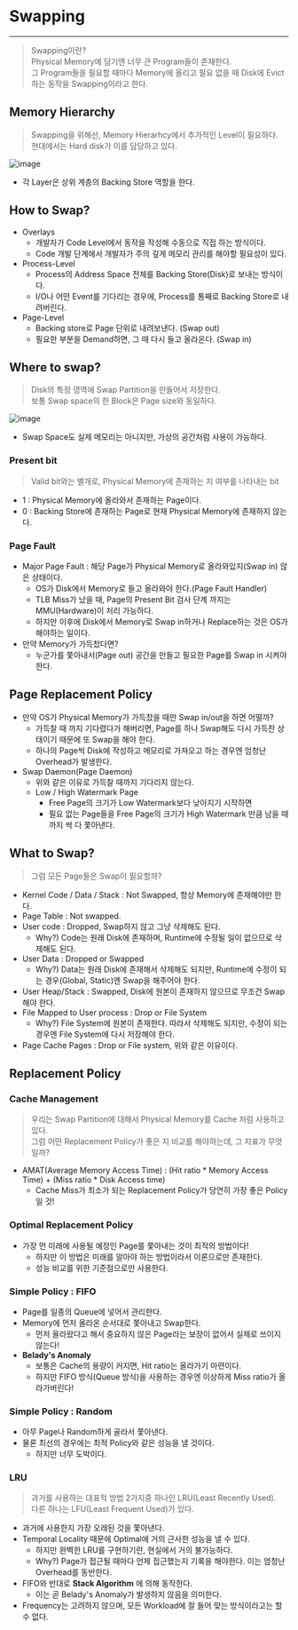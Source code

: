 # Swapping
---
> Swapping이란?  
> Physical Memory에 담기엔 너무 큰 Program들이 존재한다.  
> 그 Program들을 필요할 때마다 Memory에 올리고 필요 없을 때 Disk에 Evict하는 동작을 Swapping이라고 한다.  

## Memory Hierarchy
> Swapping을 위해선, Memory Hierarhcy에서 추가적인 Level이 필요하다.  
> 현대에서는 Hard disk가 이를 담당하고 있다.  

![image](https://user-images.githubusercontent.com/71700079/165473718-a2dea965-7096-4ed8-8ddf-876ccfa61a33.png)  
- 각 Layer은 상위 계층의 Backing Store 역할을 한다.  

## How to Swap?
- Overlays
  - 개발자가 Code Level에서 동작을 작성해 수동으로 직접 하는 방식이다.
  - Code 개발 단계에서 개발자가 주의 깊게 메모리 관리를 해야할 필요성이 있다.
- Process-Level
  - Process의 Address Space 전체를 Backing Store(Disk)로 보내는 방식이다.
  - I/O나 어떤 Event를 기다리는 경우에, Process를 통째로 Backing Store로 내려버린다.
- Page-Level
  - Backing store로 Page 단위로 내려보낸다. (Swap out)
  - 필요한 부분을 Demand하면, 그 때 다시 들고 올라온다. (Swap in)

## Where to swap?
> Disk의 특정 영역에 Swap Partition을 만들어서 저장한다.  
> 보통 Swap space의 한 Block은 Page size와 동일하다.  

![image](https://user-images.githubusercontent.com/71700079/165475161-f4a0ef90-03ea-448a-815e-16b627583b8e.png)  
- Swap Space도 실제 메모리는 아니지만, 가상의 공간처럼 사용이 가능하다.

### Present bit
> Valid bit와는 별개로, Physical Memory에 존재하는 지 여부를 나타내는 bit  

- 1 : Physical Memory에 올라와서 존재하는 Page이다.
- 0 : Backing Store에 존재하는 Page로 현재 Physical Memory에 존재하지 않는다.

### Page Fault
- Major Page Fault : 해당 Page가 Physical Memory로 올라와있지(Swap in) 않은 상태이다.
  - OS가 Disk에서 Memory로 들고 올라와야 한다.(Page Fault Handler)
  - TLB Miss가 났을 때, Page의 Present Bit 검사 단계 까지는 MMU(Hardware)이 처리 가능하다.
  - 하지만 이후에 Disk에서 Memory로 Swap in하거나 Replace하는 것은 OS가 해야하는 일이다.
- 만약 Memory가 가득찼다면?
  - 누군가를 쫓아내서(Page out) 공간을 만들고 필요한 Page를 Swap in 시켜야 한다.

## Page Replacement Policy
- 만약 OS가 Physical Memory가 가득찼을 때만 Swap in/out을 하면 어떨까?
  - 가득찰 때 까지 기다렸다가 해버리면, Page를 하나 Swap해도 다시 가득찬 상태이기 때문에 또 Swap을 해야 한다.
  - 하나의 Page씩 Disk에 작성하고 메모리로 가져오고 하는 경우엔 엄청난 Overhead가 발생한다.
- Swap Daemon(Page Daemon)
  - 위와 같은 이유로 가득찰 때까지 기다리지 않는다.
  - Low / High Watermark Page
    - Free Page의 크기가 Low Watermark보다 낮아지기 시작하면
    - 필요 없는 Page들을 Free Page의 크기가 High Watermark 만큼 남을 때 까지 싹 다 쫓아낸다.

## What to Swap?
> 그럼 모든 Page들은 Swap이 필요할까?  

- Kernel Code / Data / Stack : Not Swapped, 항상 Memory에 존재해야만 한다.
- Page Table : Not swapped.
- User code : Dropped, Swap하지 않고 그냥 삭제해도 된다.
  - Why?) Code는 원래 Disk에 존재하며, Runtime에 수정될 일이 없으므로 삭제해도 된다.
- User Data : Dropped or Swapped
  - Why?) Data는 원래 Disk에 존재해서 삭제해도 되지만, Runtime에 수정이 되는 경우(Global, Static)엔 Swap을 해주어야 한다.
- User Heap/Stack : Swapped, Disk에 원본이 존재하지 않으므로 무조건 Swap해야 한다.
- File Mapped to User process : Drop or File System
  - Why?) File System에 원본이 존재한다. 따라서 삭제해도 되지만, 수정이 되는 경우엔 File System에 다시 저장해야 한다.
- Page Cache Pages : Drop or File system, 위와 같은 이유이다.

## Replacement Policy
### Cache Management
> 우리는 Swap Partition에 대해서 Physical Memory를 Cache 처럼 사용하고 있다.  
> 그럼 어떤 Replacement Policy가 좋은 지 비교를 해야하는데, 그 지표가 무엇일까?  

- AMAT(Average Memory Access Time) : (Hit ratio * Memory Access Time) + (Miss ratio * Disk Access time)
  - Cache Miss가 최소가 되는 Replacement Policy가 당연히 가장 좋은 Policy일 것!

### Optimal Replacement Policy
- 가장 먼 미래에 사용될 예정인 Page를 쫓아내는 것이 최적의 방법이다!
  - 하지만 이 방법은 미래를 알아야 하는 방법이라서 이론으로만 존재한다.
  - 성능 비교를 위한 기준점으로만 사용한다.

### Simple Policy : FIFO
- Page를 일종의 Queue에 넣어서 관리한다.
- Memory에 먼저 올라온 순서대로 쫓아내고 Swap한다.
  - 먼저 올라왔다고 해서 중요하지 않은 Page라는 보장이 없어서 실제로 쓰이지 않는다!
- __Belady's Anomaly__
  - 보통은 Cache의 용량이 커지면, Hit ratio는 올라가기 마련이다.
  - 하지만 FIFO 방식(Queue 방식)을 사용하는 경우엔 이상하게 Miss ratio가 올라가버린다!

### Simple Policy : Random
- 아무 Page나 Random하게 골라서 쫓아낸다.
- 물론 최선의 경우에는 최적 Policy와 같은 성능을 낼 것이다.
  - 하지만 너무 도박이다.

### LRU
> 과거를 사용하는 대표적 방법 2가지중 하나인 LRU(Least Recently Used).  
> 다른 하나는 LFU(Least Frequent Used)가 있다.  

- 과거에 사용한지 가장 오래된 것을 쫓아낸다.
- Temporal Locality 때문에 Optimal에 거의 근사한 성능을 낼 수 있다.
  - 하지만 완벽한 LRU를 구현하기란, 현실에서 거의 불가능하다.
  - Why?) Page가 접근될 때마다 언제 접근했는지 기록을 해야한다. 이는 엄청난 Overhead를 동반한다.
- FIFO와 반대로 __Stack Algorithm__ 에 의해 동작한다.
  - 이는 곧 Belady's Anomaly가 발생하지 않음을 의미한다.
- Frequency는 고려하지 않으며, 모든 Workload에 잘 들어 맞는 방식이라고는 할 수 없다.
